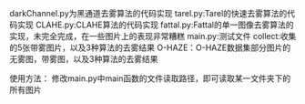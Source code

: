 darkChannel.py为黑通道去雾算法的代码实现
tarel.py:Tarel的快速去雾算法的代码实现
CLAHE.py:CLAHE算法的代码实现
fattal.py:Fattal的单一图像去雾算法的实现，未完全完成，在一些图片上的表现非常糟糕
main.py:测试文件
collect:收集的5张带雾图片，以及3种算法的去雾结果
O-HAZE：O-HAZE数据集部分图片的无雾图，带雾图，以及3种算法的去雾结果

使用方法：
修改main.py中main函数的文件读取路径，即可读取某一文件夹下的所有图片
